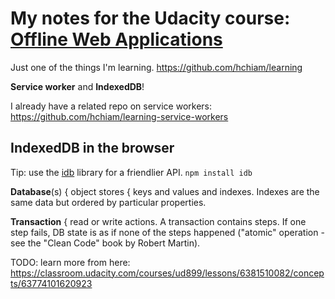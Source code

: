 # My notes for the Udacity course: [Offline Web Applications](https://classroom.udacity.com/courses/ud899)

Just one of the things I'm learning. https://github.com/hchiam/learning

**Service worker** and **IndexedDB**!

I already have a related repo on service workers: https://github.com/hchiam/learning-service-workers

## IndexedDB in the browser

Tip: use the [idb](https://github.com/jakearchibald/idb) library for a friendlier API. `npm install idb`

**Database**(s) { object stores { keys and values and indexes. Indexes are the same data but ordered by particular properties.

**Transaction** { read or write actions. A transaction contains steps. If one step fails, DB state is as if none of the steps happened ("atomic" operation - see the "Clean Code" book by Robert Martin).

TODO: learn more from here: https://classroom.udacity.com/courses/ud899/lessons/6381510082/concepts/63774101620923

